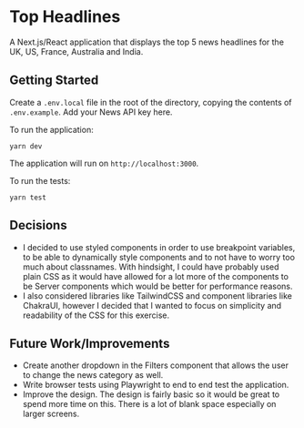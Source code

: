 # Top Headlines

A Next.js/React application that displays the top 5 news headlines for the UK, US, France, Australia and India.

## Getting Started

Create a `.env.local` file in the root of the directory, copying the contents of `.env.example`. Add your News API key here.

To run the application:
```
yarn dev
```
The application will run on `http://localhost:3000`.

To run the tests:
```
yarn test
```

## Decisions

* I decided to use styled components in order to use breakpoint variables, to be able to dynamically style components and to not have to worry too much about classnames. With hindsight, I could have probably used plain CSS as it would have allowed for a lot more of the components to be Server components which would be better for performance reasons. 
* I also considered libraries like TailwindCSS and component libraries like ChakraUI, however I decided that I wanted to focus on simplicity and readability of the CSS for this exercise.


## Future Work/Improvements

* Create another dropdown in the Filters component that allows the user to change the news category as well.
* Write browser tests using Playwright to end to end test the application.
* Improve the design. The design is fairly basic so it would be great to spend more time on this. There is a lot of blank space especially on larger screens.

